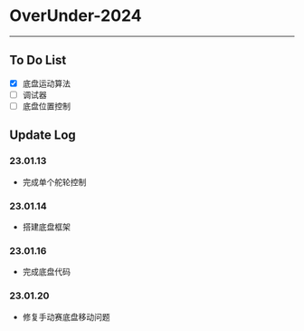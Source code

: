 # OverUnder-2024

---

## To Do List
- [x] 底盘运动算法
- [ ] 调试器
- [ ] 底盘位置控制

## Update Log
### 23.01.13
- 完成单个舵轮控制

### 23.01.14
- 搭建底盘框架

### 23.01.16
- 完成底盘代码

### 23.01.20
- 修复手动赛底盘移动问题